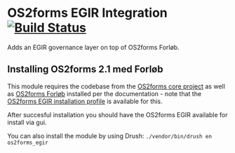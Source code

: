 # OS2forms EGIR Integration [![Build Status](https://travis-ci.com/OS2Forms/os2forms_egir.svg?branch=develop)](https://travis-ci.org/OS2Forms/os2forms_egir)
Adds an EGIR governance layer on top of OS2forms Forløb.

## Installing OS2forms 2.1 med Forløb

This module requires the codebase from the
[OS2forms core project](https://github.com/OS2Forms/os2forms8) as well as
[OS2forms Forløb](os2forms_forloeb) installed per the documentation - note that
the [OS2forms EGIR installation profile](https://github.com/OS2Forms/os2forms_egir_profile)
is available for this.

After succesful installation you should have the OS2forms EGIR available for
install via gui.

You can also install the module by using Drush:
    ```
    ./vendor/bin/drush en os2forms_egir
    ```
